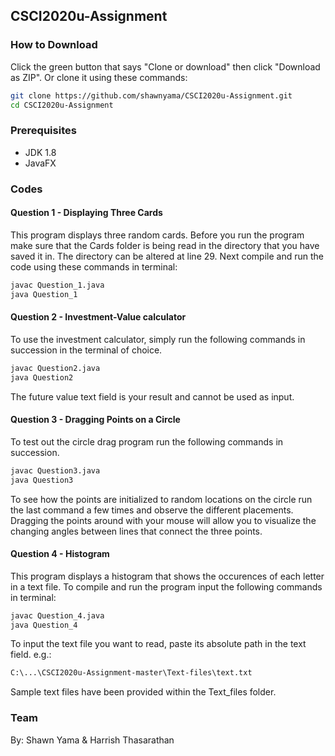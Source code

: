 ## CSCI2020u-Assignment 

### How to Download
Click the green button that says "Clone or download" then click "Download as ZIP". 
Or clone it using these commands:
```bash
git clone https://github.com/shawnyama/CSCI2020u-Assignment.git
cd CSCI2020u-Assignment
```

### Prerequisites
- JDK 1.8 
- JavaFX

### Codes
#### Question 1 - Displaying Three Cards
This program displays three random cards. Before you run the program make sure that the Cards folder is being read in the directory that you have saved it in. The directory can be altered at line 29. Next compile and run the code using these commands in terminal:
```bash
javac Question_1.java
java Question_1
```

#### Question 2 - Investment-Value calculator
To use the investment calculator, simply run the following commands in succession in the terminal of choice.
```bash
javac Question2.java
java Question2
```
The future value text field is your result and cannot be used as input.

#### Question 3 - Dragging Points on a Circle
To test out the circle drag program run the following commands in succession.
```bash
javac Question3.java
java Question3
```
To see how the points are initialized to random locations on the circle run the last command a few times and observe the different placements. Dragging the points around with your mouse will allow you to visualize the changing angles between lines that connect the three points. 

#### Question 4 - Histogram
This program displays a histogram that shows the occurences of each letter in a text file. To compile and run the program input the following commands in terminal:
```bash
javac Question_4.java
java Question_4
```
To input the text file you want to read, paste its absolute path in the text field. e.g.:
```bash
C:\...\CSCI2020u-Assignment-master\Text-files\text.txt
```
Sample text files have been provided within the Text_files folder. 

### Team
By: Shawn Yama & Harrish Thasarathan
